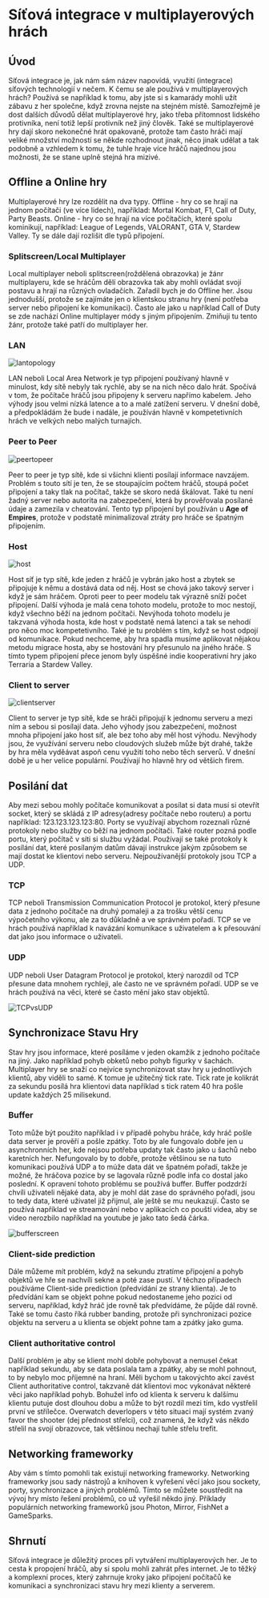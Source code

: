 # Síťová integrace v multiplayerových hrách

## Úvod

Síťová integrace je, jak nám sám název napovídá, využití (integrace) síťových technologií v nečem. K čemu se ale používá v multiplayerových hrách? Používá se například k tomu, aby jste si s kamarády mohli užít zábavu z her společne, když zrovna nejste na stejném místě. Samozřejmě je dost dalších důvodů dělat multiplayerové hry, jako třeba přítomnost lidského protivníka, není totiž lepší protivník než jiný člověk. Také se multiplayerové hry dají skoro nekonečné hrát opakovaně, protože tam často hráči mají veliké množství možností se někde rozhodnout jinak, něco jinak udělat a tak podobně a vzhledem k tomu, že tuhle hraje více hráčů najednou jsou možnosti, že se stane uplně stejná hra mizivé.

## Offline a Online hry

Multiplayerové hry lze rozdělit na dva typy. Offline - hry co se hrají na jednom počítači (ve více lidech), například: Mortal Kombat, F1, Call of Duty, Party Beasts. Online - hry co se hrají na více počítačích, které spolu kominikují, například: League of Legends, VALORANT, GTA V, Stardew Valley. Ty se dále dají rozlišit dle typů připojení.

### Splitscreen/Local Multiplayer

Local multiplayer neboli splitscreen(roždělená obrazovka) je žánr multiplayeru, kde se hráčům dělí obrazovka tak aby mohli ovládat svojí postavu a hrají na různých ovladačích. Zařadil bych je do Offline her. Jsou jednodušší, protože se zajímáte jen o klientskou stranu hry (není potřeba server nebo připojení ke komunikaci). Často ale jako u například Call of Duty se zde nachází Online multiplayer módy s jiným připojením. Zmiňuji tu tento žánr, protože také patří do multiplayer her.

### LAN

![lantopology](https://github.com/ExoniaQ/MultiplayerNetworkingProject/assets/75218536/074bbaa9-8261-4140-af6e-2cf5e1dfa622)

LAN neboli Local Area Network je typ připojení používaný hlavně v minulost, kdy sítě nebyly tak rychlé, aby se na nich něco dalo hrát. Spočívá v tom, že počítače hráčů jsou připojeny k serveru napřímo kabelem. Jeho výhody jsou velmi nízká latence a to a malé zatížení serveru. V dnešní době, a předpokládám že bude i nadále, je používán hlavně v kompetetivních hrách ve velkých nebo malých turnajích.

### Peer to Peer

![peertopeer](https://github.com/ExoniaQ/MultiplayerNetworkingProject/assets/75218536/08c63950-71b1-4ac6-93a3-388ac25b5116)

Peer to peer je typ sítě, kde si všichni klienti posílají informace navzájem. Problém s touto sítí je ten, že se stoupajícím počtem hráčů, stoupá počet připojení a taky tlak na počítač, takže se skoro nedá škálovat. Také tu není žadný server nebo autorita na zabezpečení, která by prověřovala posílané údaje a zamezila v cheatování. Tento typ připojení byl používán u **Age of Empires**, protože v podstatě minimalizoval ztráty pro hráče se špatným připojením.

### Host

![host](https://github.com/ExoniaQ/MultiplayerNetworkingProject/assets/75218536/93b0d4db-4d07-43b0-b0fb-eedfd7fff65b)

Host síť je typ sítě, kde jeden z hráčů je vybrán jako host a zbytek se připojuje k němu a dostává data od něj. Host se chová jako takový server i když je sám hráčem. Oproti peer to peer modelu tak výrazně sníží počet připojení. Další výhoda je malá cena tohoto modelu, protože to moc nestojí, když všechno běží na jednom počítači. Nevýhoda tohoto modelu je takzvaná výhoda hosta, kde host v podstatě nemá latenci a tak se nehodí pro něco moc kompetetivního. Také je tu problém s tím, když se host odpojí od komunikace. Pokud nechceme, aby hra spadla musíme aplikovat nějakou metodu migrace hosta, aby se hostování hry přesunulo na jiného hráče. S tímto typem připojení přece jenom byly úspěšné indie kooperativní hry jako Terraria a Stardew Valley.

### Client to server

![clientserver](https://github.com/ExoniaQ/MultiplayerNetworkingProject/assets/75218536/bc6c7e07-cd19-44d7-8dfd-0eaaa952f432)

Client to server je typ sítě, kde se hráči připojují k jednomu serveru a mezi ním a sebou si posílají data. Jeho výhody jsou zabezpečení, možnost mnoha připojení jako host síť, ale bez toho aby měl host výhodu. Nevýhody jsou, že využívání serveru nebo cloudových služeb může být drahé, takže by hra měla vyděávat aspoň cenu využití toho nebo těch serverů. V dnešní době je u her velice populární. Používají ho hlavně hry od většich firem.

## Posilání dat

Aby mezi sebou mohly počítače komunikovat a posílat si data musí si otevřít socket, který se skládá z IP adresy(adresy počítače nebo routeru) a portu například: 123.123.123.123:80. Porty se využívají abychom rozeznali různé protokoly nebo služby co běží na jednom počítači. Také router pozná podle portu, který počítač v síti si službu vyžádal. Používají se také protokoly k posílání dat, které posílaným datům dávají instrukce jakým způsobem se mají dostat ke klientovi nebo serveru. Nejpoužívanější protokoly jsou TCP a UDP.

### TCP

TCP neboli Transmission Communication Protocol je protokol, který přesune data z jednoho počítače na druhý pomaleji a za trošku větší cenu výpočetního výkonu, ale za to důkladně a ve správném pořadí. TCP se ve hrách používá například k navázání komunikace s uživatelem a k přesouvání dat jako jsou informace o uživateli.

### UDP

UDP neboli User Datagram Protocol je protokol, který narozdíl od TCP přesune data mnohem rychleji, ale často ne ve správném pořadí. UDP se ve hrách používá na věci, které se často mění jako stav objektů.

![TCPvsUDP](https://github.com/ExoniaQ/MultiplayerNetworkingProject/assets/75218536/963d6426-a945-422b-82c4-ce26f9bcdb40)

## Synchronizace Stavu Hry

Stav hry jsou informace, které posíláme v jeden okamžik z jednoho počítače na jiný. Jako například pohyb obketů nebo pohyb figurky v šachách. Multiplayer hry se snaží co nejvíce synchronizovat stav hry u jednotlivých klientů, aby viděli to samé. K tomue je užitečný tick rate. Tick rate je kolikrát za sekundu posílá hra klientovi data například s tick ratem 40 hra pošle update každých 25 milisekund. 

### Buffer

Toto může být použito například i v případě pohybu hráče, kdy hráč pošle data server je prověří a pošle zpátky. Toto by ale fungovalo dobře jen u asynchronních her, kde nejsou potřeba updaty tak často jako u šachů nebo karetních her. Nefungovalo by to dobře, protože většinou se na tuto komunikaci používá UDP a to múže data dát ve špatném pořadí, takže je možné, že hráčova pozice by se lagovala různě podle infa co dostal jako poslední. K opravení tohoto problému se používá buffer. Buffer podzdrží chvíli uživateli nějaké data, aby je mohl dát zase do správného pořadí, jsou to tedy data, které uživatel již přijmul, ale ještě se mu neukazují. Často se používá například ve streamování nebo v aplikacích co pouští videa, aby se video nerozbilo například na youtube je jako tato šedá čárka.

![bufferscreen](https://github.com/ExoniaQ/MultiplayerNetworkingProject/assets/75218536/db5458b5-5c0c-4c85-908c-cb9748ef670b)

### Client-side prediction

Dále můžeme mít problém, když na sekundu ztratíme připojení a pohyb objektů ve hře se nachvíli sekne a poté zase pustí. V těchzo případech používáme Client-side prediction (předvídání ze strany klienta). Je to předvídání kam se objekt pohne pokud nedostaneme jeho pozici od serveru, například, když hráč jde rovně tak předvídáme, že půjde dál rovně. Také se tomu často říká rubber banding, protože při synchronizaci pozice objektu na serveru a u klienta se objekt pohne tam a zpátky jako guma.

### Client authoritative control

Další problém je aby se klient mohl dobře pohybovat a nemusel čekat například sekundu, aby se data poslala tam a zpátky, aby se mohl pohnout, to by nebylo moc příjemné na hraní. Měli bychom u takovýchto akcí zavést Client authoritative control, takzvaně dát klientovi moc vykonávat některé věci jako například pohyb. Bohužel info od klienta k serveru k dalšímu klientu putuje dost dlouhou dobu a může to být rozdíl mezi tím, kdo vystřelil první ve střílečce. Overwatch deverlopers v této situaci mají systém zvaný favor the shooter (dej přednost střelci), což znamená, že když vás někdo střelil na svojí obrazovce, tak většinou nechají tuhle střelu trefit.

## Networking frameworky

Aby vám s tímto pomohli tak existují networking frameworky. Networking frameworky jsou sady nástrojů a knihoven k vyřešení věcí jako jsou sockety, porty, synchronizace a jiných problémů. Tímto se můžete soustředit na vývoj hry místo řešení problémů, co už vyřešil někdo jiný. Příklady populárních networking frameworků jsou Photon, Mirror, FishNet a GameSparks.

## Shrnutí

Síťová integrace je důležitý proces při vytváření multiplayerových her. Je to cesta k propojení hráčů, aby si spolu mohli zahrát přes internet. Je to těžký a komplexní proces, který zahrnuje kroky jako připojení počítačů ke komunikaci a synchronizaci stavu hry mezi klienty a serverem.
